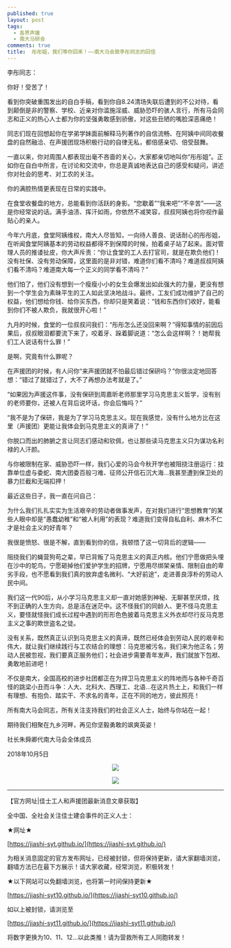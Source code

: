 ```yaml
---
published: true
layout: post
tags:
  - 各界声援
  - 南大马研会
comments: true
title:  彤彤姐，我们等你回来！——南大马会致李彤同志的回信 
---
```


李彤同志：

你好！受苦了！

看到你突破重围发出的自白手稿，看到你自8.24清场失联后遭到的不公对待，看到颠倒是非的警察、学校、近亲对你滥施淫威、威胁恐吓的骇人言行，所有马会同志和正义的热心人士都为你的坚强勇敢感到骄傲，对这些丑陋的嘴脸深恶痛绝！

同志们现在回想起你在学弟学妹面前解释马列著作的自信流畅、在阿姨中间同收餐盘的自然融洽、在声援团现场积极行动的自律无私，都倍感亲切、倍受鼓舞。

一直以来，你对周围人都表现出毫不吝啬的关心，大家都亲切地叫你“彤彤姐”。正如你在自白中所言，在讨论和交流中，你总是真诚地表达自己的感受和疑问，讲述你对社会的思考、对工农的关注。

你的满腔热情更表现在日常的实践中。

在食堂收餐盘的地方，总能看到你活跃的身影。“您歇着”“我来吧”“不辛苦”——这是你经常说的话。满手油渍、挥汗如雨，你依然不减笑容，叔叔阿姨也将你视作最贴心的亲人。

今年六月底，食堂阿姨维权，南大人尽皆知，一向待人善良、说话耐心的彤彤姐，在听闻食堂阿姨基本的劳动权益都得不到保障的时候，拍着桌子站了起来。面对管理人员的推诿扯皮，你大声斥责：“你让食堂的工人去打官司，就是在欺负他们！没有社保、没有劳动保障，这里面的是非对错，难道你们看不清吗？难道叔叔阿姨们看不清吗？难道南大每一个正义的同学看不清吗？”

他们怕了，他们没有想到一个瘦瘦小小的女生会爆发出如此强大的力量，更没有想到一个学生会为素昧平生的工人如此坚决地战斗。最终，工友们成功维护了自己的权益，他们想给你钱、给你买东西，你却只是笑着说：“钱和东西你们收好，能看到你们不被人欺负，我就很开心啦！”

九月的时候，食堂的一位叔叔问我们：“彤彤怎么还没回来啊？”得知事情的前因后果后，叔叔眼泪都要流下来了，咬着牙、跺着脚说道：“怎么会这样啊？！她帮我们工人说话有什么罪！”

是啊，究竟有什么罪呢？

在声援团的时候，有人问你“来声援团就不怕最后错过保研吗？”你很淡定地回答想：“错过了就错过了，大不了再想办法考就是了。”

“如果因为声援这件事，没有保研到周嘉昕老师那里学习马克思主义哲学，没有别的老师要你，还被人在背后说坏话，你会后悔吗？”

“我不是为了保研，我是为了学习马克思主义。现在我感觉，没有什么地方比在这里（声援团）更能让我体会到马克思主义的真谛了！”

你脱口而出的肺腑之言让同志们感动和钦佩，也让那些读马克思主义只为谋功名利禄的人汗颜。

与你被限制在家、威胁恐吓一样，我们心爱的马会今秋开学也被阻挠注册运行：挂靠单位虚与委蛇、南大团委百般刁难、征师公开信石沉大海...我甚至遭到保卫处的暴力拦截和无端扣押！

最近这些日子，我一直在问自己：

为什么我们扎扎实实为生活艰辛的劳动者做事发声，在对我们进行“思想教育”的某些人眼中却是“愚蠢幼稚”和“被人利用”的表现？难道我们变得自私自利、麻木不仁才是社会主义的好青年？

我很是愤怒、很是不解，直到看到你的信，我顿悟了这一切背后的逻辑——

阻挠我们的蝇营狗苟之辈，早已背叛了马克思主义的真正内核。他们宁愿做把头埋在沙中的鸵鸟，宁愿砸掉他们爱护学生的招牌，宁愿用尽绑架亲情、限制自由的卑劣手段，也不愿看到我们真的放弃虚名微利、“大好前途”，走进善良淳朴的劳动人民中间。

我们这一代90后，从小学习马克思主义却一直对她感到神秘、无聊甚至厌烦，找不到正确的人生方向，总是活在迷茫中。这不怪我们的同龄人、更不怪马克思主义，要怪就怪我们成长过程中遇到的形形色色披着马克思主义外衣却尽行反马克思主义之事的欺世盗名之徒。

没有关系，既然真正认识到马克思主义的真谛，既然已经体会到劳动人民的艰辛和伟大，就让我们继续践行与工农结合的理想：马克思被污名，我们来为他正名；劳动人民被忽视，我们要真正服务他们；社会进步需要青年发声，我们就放下包袱、勇敢地前进吧！

不仅是南大，全国高校的进步社团都正在为捍卫马克思主义的阵地而与各种千奇百怪的跳梁小丑而斗争：人大、北科大、西理工、北语...在这片热土上，和我们一样有理想、有抱负、踏实干、不求名的青年，正在不同的地方，彼此照亮！

所有南大马会同志，所有关注支持我们的社会正义人士，始终与你站在一起！

期待我们相聚在九乡河畔，再见你坚毅勇敢的飒爽英姿！

社长朱舜卿代南大马会全体成员

2018年10月5日

<p align="center"> <img src="https://api.superbed.cn/pic/5bb761f39dc6d6a9834fab31"> </p>

<p align="center"> <img src="https://api.superbed.cn/pic/5bb762609dc6d6a9834fab35"> </p>


---
【官方网址|佳士工人和声援团最新消息文章获取】

全中国、全社会关注佳士建会事件的正义人士：

★网址★

[https://jiashi-syt.github.io/](https://jiashi-syt.github.io/)

为相关消息固定的官方发布网址，已经被封锁，但将保持更新，请大家翻墙浏览，翻墙方法已在最下方展示！请大家收藏，经常浏览，积极转发！


★以下网站可以免翻墙浏览，也将第一时间保持更新★

[https://jiashi-syt10.github.io/](https://jiashi-syt10.github.io/)

如以上被封锁，请浏览至

[https://jiashi-syt11.github.io/](https://jiashi-syt11.github.io/)

将数字更换为10、11、12...以此类推！请为营救所有工人同胞转发！
